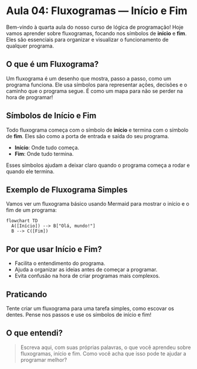 # Aula 04: Fluxogramas — Início e Fim

Bem-vindo à quarta aula do nosso curso de lógica de programação! Hoje vamos aprender sobre fluxogramas, focando nos símbolos de **início** e **fim**. Eles são essenciais para organizar e visualizar o funcionamento de qualquer programa.

## O que é um Fluxograma?

Um fluxograma é um desenho que mostra, passo a passo, como um programa funciona. Ele usa símbolos para representar ações, decisões e o caminho que o programa segue. É como um mapa para não se perder na hora de programar!

## Símbolos de Início e Fim

Todo fluxograma começa com o símbolo de **início** e termina com o símbolo de **fim**. Eles são como a porta de entrada e saída do seu programa.

- **Início**: Onde tudo começa.
- **Fim**: Onde tudo termina.

Esses símbolos ajudam a deixar claro quando o programa começa a rodar e quando ele termina.

## Exemplo de Fluxograma Simples

Vamos ver um fluxograma básico usando Mermaid para mostrar o início e o fim de um programa:

```mermaid
flowchart TD
  A([Início]) --> B["Olá, mundo!"]
  B --> C([Fim])
```

## Por que usar Início e Fim?

- Facilita o entendimento do programa.
- Ajuda a organizar as ideias antes de começar a programar.
- Evita confusão na hora de criar programas mais complexos.

## Praticando

Tente criar um fluxograma para uma tarefa simples, como escovar os dentes. Pense nos passos e use os símbolos de início e fim!

## O que entendi?

> Escreva aqui, com suas próprias palavras, o que você aprendeu sobre fluxogramas, início e fim. Como você acha que isso pode te ajudar a programar melhor?

